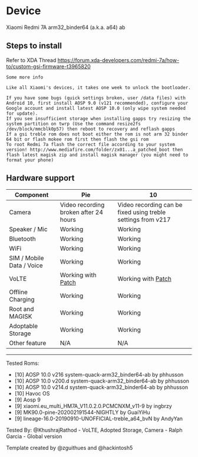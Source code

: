 # Device

Xiaomi Redmi 7A arm32_binder64 (a.k.a. a64) ab

## Steps to install
Refer to XDA Thread
https://forum.xda-developers.com/redmi-7a/how-to/custom-gsi-firmware-t3965820

    Some more info

    Like all Xiaomi's devices, it takes one week to unlock the bootloader.

    If you have some bugs (quick settings broken, user /data files) with Android 10, first install AOSP 9.0 (v121 recommended), configure your Google account and install latest AOSP 10.0 (only wipe system needed for update).
    If you see insufficient storage when installing gapps try resizing the system partition on twrp (Use the command resize2fs /dev/block/mmcblk0p57) then reboot to recovery and reflash gapps
    If a gsi treble rom does not boot either the rom is not arm 32 binder 64 bit or flash mokee rom first then flash the gsi rom
    To root Redmi 7a flash the correct file according to your system version! http://www.mediafire.com/folder/zx01...a_patched_boot then flash latest magisk zip and install magisk manager (you might need to format your phone)

## Hardware support

| Component                 |      Pie                             |              10                |
|---------------------------|--------------------------------------|--------------------------------|
| Camera                    | Video recording broken after 24 hours| Video recording can be fixed using treble settings from v217|
| Speaker / Mic             | Working                              | Working                       |
| Bluetooth                 | Working                              | Working                       |
| WiFi                      | Working                              | Working                       |
| SIM / Mobile Data / Voice | Working                              | Working                       |
| VoLTE                     | Working with [Patch]                 | Working with [Patch]          |
| Offline Charging          | Working                              | Working                       |
| Root and MAGISK           | Working                              | Working                       |
| Adoptable Storage         | Working                              | Working                       |
| Other feature             | N/A                                  | N/A                           |
---

Tested Roms:

- [10] AOSP 10.0 v216 system-quack-arm32_binder64-ab by phhusson
- [10] AOSP 10.0 v200.d system-quack-arm32_binder64-ab by phhusson
- [10] AOSP 10.0 v214.d system-quack-arm32_binder64-ab by phhusson
- [10] Havoc OS
- [9] Aosp 9
- [9] xiaomi.eu_multi_HM7A_V11.0.2.0.PCMCNXM_v11-9 by ingbrzy
- [9] MK90.0-pine-202002191544-NIGHTLY by GuaiYiHu
- [9] lineage-16.0-20190910-UNOFFICIAL-treble_a64_bvN by AndyYan

Tested By: @KhushrajRathod - VoLTE, Adopted Storage, Camera - Ralph Garcia - Global version
           
Template created by @zguithues and @hackintosh5

[Patch]: https://github.com/KhushrajRathod/VoLTE-Fix